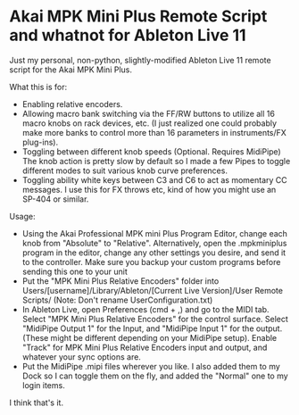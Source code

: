 # Akai MPK Mini Plus Remote Script and whatnot for Ableton Live 11

Just my personal, non-python, slightly-modified Ableton Live 11 remote script for the Akai MPK Mini Plus. 

What this is for:
- Enabling relative encoders.
- Allowing macro bank switching via the FF/RW buttons to utilize all 16 macro knobs on rack devices, etc. (I just realized one could probably make more banks to control more than 16 parameters in instruments/FX plug-ins).
- Toggling between different knob speeds (Optional. Requires MidiPipe) The knob action is pretty slow by default so I made a few Pipes to toggle different modes to suit various knob curve preferences.
- Toggling ability white keys between C3 and C6 to act as momentary CC messages. I use this for FX throws etc, kind of how you might use an SP-404 or similar.  

Usage:
- Using the Akai Professional MPK mini Plus Program Editor, change each knob from "Absolute" to "Relative". Alternatively, open the .mpkminiplus program in the editor, change any other settings you desire, and send it to the controller. Make sure you backup your custom programs before sending this one to your unit
- Put the "MPK Mini Plus Relative Encoders" folder into Users/[username]/Library/Ableton/[Current Live Version]/User Remote Scripts/ (Note: Don't rename UserConfiguration.txt)
- In Ableton Live, open Preferences (cmd + ,) and go to the MIDI tab. Select "MPK Mini Plus Relative Encoders" for the control surface. Select "MidiPipe Output 1" for the Input, and "MidiPipe Input 1" for the output. (These might be different depending on your MidiPipe setup). Enable "Track" for MPK Mini Plus Relative Encoders input and output, and whatever your sync options are.
- Put the MidiPipe .mipi files wherever you like. I also added them to my Dock so I can toggle them on the fly, and added the "Normal" one to my login items.

I think that's it.
